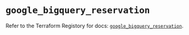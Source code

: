 # `google_bigquery_reservation`

Refer to the Terraform Registory for docs: [`google_bigquery_reservation`](https://registry.terraform.io/providers/hashicorp/google/4.78.0/docs/resources/bigquery_reservation).
